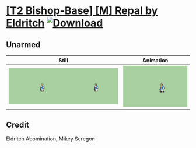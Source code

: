# [\[T2 Bishop-Base\] \[M\] Repal by Eldritch](./) [![Download](https://img.shields.io/badge/Download--red?style=social&logo=github)](https://minhaskamal.github.io/DownGit/#/home?url=https://github.com/Klokinator/FE-Repo/tree/main/Battle%20Animations%2FMagi%20-%20Holy-Type%2F%5BT2%20Bishop-Base%5D%20%5BM%5D%20Repal%20by%20Eldritch%2F8.%20Unarmed)

## Unarmed

| Still | Animation |
| :---: | :-------: |
| ![Unarmed still](./Unarmed_000.png) | ![Unarmed](./Unarmed.gif) |

## Credit

Eldritch Abomination, Mikey Seregon
